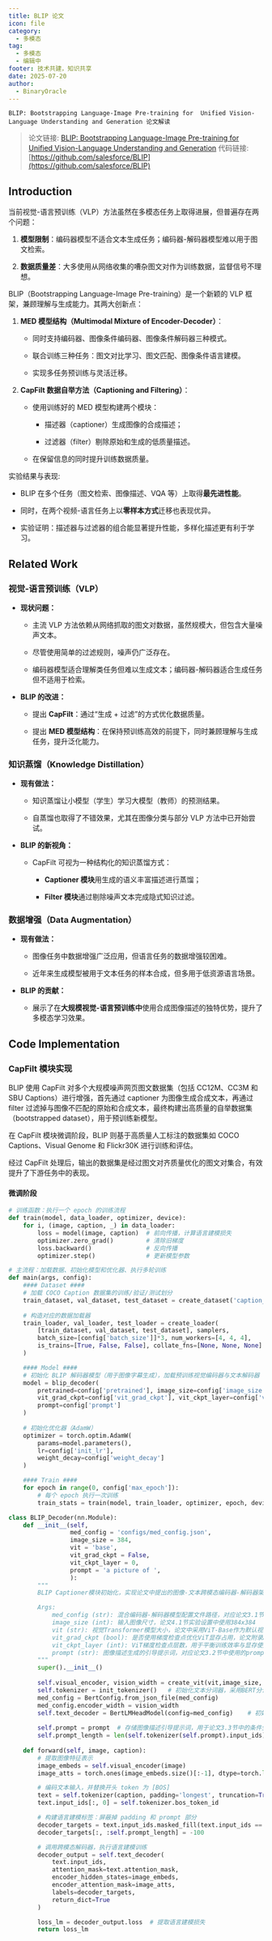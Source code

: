 ```yaml
---
title: BLIP 论文
icon: file
category:
  - 多模态
tag:
  - 多模态
  - 编辑中
footer: 技术共建，知识共享
date: 2025-07-20
author:
  - BinaryOracle
---
```


`BLIP: Bootstrapping Language-Image Pre-training for  Unified Vision-Language Understanding and Generation 论文解读` 

<!-- more -->

> 论文链接: [BLIP: Bootstrapping Language-Image Pre-training for  Unified Vision-Language Understanding and Generation](https://arxiv.org/abs/2201.12086)
> 代码链接: [https://github.com/salesforce/BLIP](https://github.com/salesforce/BLIP)

## Introduction


当前视觉-语言预训练（VLP）方法虽然在多模态任务上取得进展，但普遍存在两个问题：

1. **模型限制**：编码器模型不适合文本生成任务；编码器-解码器模型难以用于图文检索。
  
2. **数据质量差**：大多使用从网络收集的嘈杂图文对作为训练数据，监督信号不理想。


BLIP（Bootstrapping Language-Image Pre-training）是一个新颖的 VLP 框架，兼顾理解与生成能力。其两大创新点：

1. **MED 模型结构（Multimodal Mixture of Encoder-Decoder）**：

   * 同时支持编码器、图像条件编码器、图像条件解码器三种模式。

   * 联合训练三种任务：图文对比学习、图文匹配、图像条件语言建模。
   
   * 实现多任务预训练与灵活迁移。

2. **CapFilt 数据自举方法（Captioning and Filtering）**：

   * 使用训练好的 MED 模型构建两个模块：

     * 描述器（captioner）生成图像的合成描述；
   
     * 过滤器（filter）剔除原始和生成的低质量描述。
   
   * 在保留信息的同时提升训练数据质量。

实验结果与表现:

* BLIP 在多个任务（图文检索、图像描述、VQA 等）上取得**最先进性能**。

* 同时，在两个视频-语言任务上以**零样本方式**迁移也表现优异。

* 实验证明：描述器与过滤器的组合能显著提升性能，多样化描述更有利于学习。

## Related Work

### 视觉-语言预训练（VLP）

* **现状问题：**

  * 主流 VLP 方法依赖从网络抓取的图文对数据，虽然规模大，但包含大量噪声文本。
  
  * 尽管使用简单的过滤规则，噪声仍广泛存在。
  
  * 编码器模型适合理解类任务但难以生成文本；编码器-解码器适合生成任务但不适用于检索。

* **BLIP 的改进：**

  * 提出 **CapFilt**：通过“生成 + 过滤”的方式优化数据质量。
  
  * 提出 **MED 模型结构**：在保持预训练高效的前提下，同时兼顾理解与生成任务，提升泛化能力。

### 知识蒸馏（Knowledge Distillation）

* **现有做法：**

  * 知识蒸馏让小模型（学生）学习大模型（教师）的预测结果。
  
  * 自蒸馏也取得了不错效果，尤其在图像分类与部分 VLP 方法中已开始尝试。

* **BLIP 的新视角：**

  * CapFilt 可视为一种结构化的知识蒸馏方式：

    * **Captioner 模块**用生成的语义丰富描述进行蒸馏；
  
    * **Filter 模块**通过剔除噪声文本完成隐式知识过滤。

### 数据增强（Data Augmentation）

* **现有做法：**

  * 图像任务中数据增强广泛应用，但语言任务的数据增强较困难。
 
  * 近年来生成模型被用于文本任务的样本合成，但多用于低资源语言场景。

* **BLIP 的贡献：**

  * 展示了在**大规模视觉-语言预训练中**使用合成图像描述的独特优势，提升了多模态学习效果。

## Code Implementation

### CapFilt 模块实现

BLIP 使用 CapFilt 对多个大规模噪声网页图文数据集（包括 CC12M、CC3M 和 SBU Captions）进行增强，首先通过 captioner 为图像生成合成文本，再通过 filter 过滤掉与图像不匹配的原始和合成文本，最终构建出高质量的自举数据集（bootstrapped dataset），用于预训练新模型。

在 CapFilt 模块微调阶段，BLIP 则基于高质量人工标注的数据集如 COCO Captions、Visual Genome 和 Flickr30K 进行训练和评估。

经过 CapFilt 处理后，输出的数据集是经过图文对齐质量优化的图文对集合，有效提升了下游任务中的表现。

#### 微调阶段

```python
# 训练函数：执行一个 epoch 的训练流程
def train(model, data_loader, optimizer, device):
    for i, (image, caption, _) in data_loader:
        loss = model(image, caption)  # 前向传播，计算语言建模损失        
        optimizer.zero_grad()         # 清除旧梯度
        loss.backward()               # 反向传播
        optimizer.step()              # 更新模型参数

# 主流程：加载数据、初始化模型和优化器、执行多轮训练
def main(args, config):
    #### Dataset #### 
    # 加载 COCO Caption 数据集的训练/验证/测试划分
    train_dataset, val_dataset, test_dataset = create_dataset('caption_coco', config)  
    
    # 构造对应的数据加载器
    train_loader, val_loader, test_loader = create_loader(
        [train_dataset, val_dataset, test_dataset], samplers,
        batch_size=[config['batch_size']]*3, num_workers=[4, 4, 4],
        is_trains=[True, False, False], collate_fns=[None, None, None]
    )

    #### Model #### 
    # 初始化 BLIP 解码器模型（用于图像字幕生成），加载预训练视觉编码器与文本解码器
    model = blip_decoder(
        pretrained=config['pretrained'], image_size=config['image_size'], vit=config['vit'], 
        vit_grad_ckpt=config['vit_grad_ckpt'], vit_ckpt_layer=config['vit_ckpt_layer'], 
        prompt=config['prompt']
    )
    
    # 初始化优化器（AdamW）
    optimizer = torch.optim.AdamW(
        params=model.parameters(), 
        lr=config['init_lr'], 
        weight_decay=config['weight_decay']
    )

    #### Train ####         
    for epoch in range(0, config['max_epoch']):
        # 每个 epoch 执行一次训练
        train_stats = train(model, train_loader, optimizer, epoch, device)
```

```python
class BLIP_Decoder(nn.Module):
    def __init__(self,                 
                 med_config = 'configs/med_config.json',  
                 image_size = 384,
                 vit = 'base',
                 vit_grad_ckpt = False,
                 vit_ckpt_layer = 0,
                 prompt = 'a picture of ',
                 ):
        """
        BLIP Captioner模块初始化，实现论文中提出的图像-文本跨模态编码器-解码器架构

        Args:
            med_config (str): 混合编码器-解码器模型配置文件路径，对应论文3.1节中提到的多模态融合模块配置
            image_size (int): 输入图像尺寸，论文4.1节实验设置中使用384x384
            vit (str): 视觉Transformer模型大小，论文中采用ViT-Base作为默认视觉编码器
            vit_grad_ckpt (bool): 是否使用梯度检查点优化ViT显存占用，论文附录A中提到的训练优化策略
            vit_ckpt_layer (int): ViT梯度检查点层数，用于平衡训练效率与显存使用
            prompt (str): 图像描述生成的引导提示词，对应论文3.2节中使用的prompt engineering技术
        """
        super().__init__()
        
        self.visual_encoder, vision_width = create_vit(vit,image_size, vit_grad_ckpt, vit_ckpt_layer)  # 初始化视觉编码器，对应论文图1中的视觉Transformer
        self.tokenizer = init_tokenizer()   # 初始化文本分词器，采用BERT分词器实现论文中的文本预处理
        med_config = BertConfig.from_json_file(med_config)
        med_config.encoder_width = vision_width
        self.text_decoder = BertLMHeadModel(config=med_config)    # 初始化文本解码器，实现论文3.1节中的跨模态解码器
        
        self.prompt = prompt  # 存储图像描述引导提示词，用于论文3.3节中的条件生成任务
        self.prompt_length = len(self.tokenizer(self.prompt).input_ids)-1  # 计算提示词token长度，用于后续解码时区分提示与生成文本
        
    def forward(self, image, caption):
        # 提取图像特征表示
        image_embeds = self.visual_encoder(image) 
        image_atts = torch.ones(image_embeds.size()[:-1], dtype=torch.long).to(image.device)

        # 编码文本输入，并替换开头 token 为 [BOS]
        text = self.tokenizer(caption, padding='longest', truncation=True, max_length=40, return_tensors="pt").to(image.device)
        text.input_ids[:, 0] = self.tokenizer.bos_token_id

        # 构建语言建模标签：屏蔽掉 padding 和 prompt 部分
        decoder_targets = text.input_ids.masked_fill(text.input_ids == self.tokenizer.pad_token_id, -100)         
        decoder_targets[:, :self.prompt_length] = -100

        # 调用跨模态解码器，执行语言建模训练
        decoder_output = self.text_decoder(
            text.input_ids,
            attention_mask=text.attention_mask,
            encoder_hidden_states=image_embeds,
            encoder_attention_mask=image_atts,
            labels=decoder_targets,
            return_dict=True
        )   

        loss_lm = decoder_output.loss  # 提取语言建模损失
        return loss_lm
```